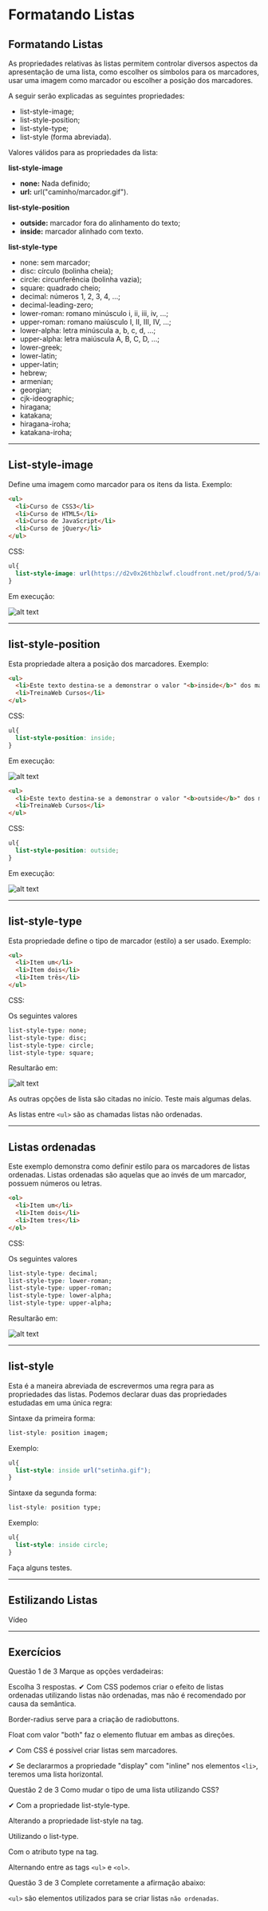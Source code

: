 # Formatando Listas

## Formatando Listas
As propriedades relativas às listas permitem controlar diversos aspectos da apresentação de uma lista, como escolher os símbolos para os marcadores, usar uma imagem como marcador ou escolher a posição dos marcadores.

A seguir serão explicadas as seguintes propriedades:

+ list-style-image;
+ list-style-position;
+ list-style-type;
+ list-style (forma abreviada).

Valores válidos para as propriedades da lista:

**list-style-image**

+ **none:** Nada definido;
+ **url:** url("caminho/marcador.gif").

**list-style-position**

+ **outside:** marcador fora do alinhamento do texto;
+ **inside:** marcador alinhado com texto.

**list-style-type**

+ none: sem marcador;
+ disc: círculo (bolinha cheia);
+ circle: circunferência (bolinha vazia);
+ square: quadrado cheio;
+ decimal: números 1, 2, 3, 4, ...;
+ decimal-leading-zero;
+ lower-roman: romano minúsculo i, ii, iii, iv, ...;
+ upper-roman: romano maiúsculo I, II, III, IV, ...;
+ lower-alpha: letra minúscula a, b, c, d, ...;
+ upper-alpha: letra maiúscula A, B, C, D, ...;
+ lower-greek;
+ lower-latin;
+ upper-latin;
+ hebrew;
+ armenian;
+ georgian;
+ cjk-ideographic;
+ hiragana;
+ katakana;
+ hiragana-iroha;
+ katakana-iroha;

---

## List-style-image
Define uma imagem como marcador para os itens da lista. Exemplo:

```html
<ul>
  <li>Curso de CSS3</li>
  <li>Curso de HTML5</li>
  <li>Curso de JavaScript</li>
  <li>Curso de jQuery</li>
</ul>
```

CSS:

```css
ul{
  list-style-image: url(https://d2v0x26thbzlwf.cloudfront.net/prod/5/arquivos/seta.gif);
}
```
 
Em execução:

![alt text](./img/aula17/1.png " ")

---

## list-style-position
Esta propriedade altera a posição dos marcadores. Exemplo:

```html
<ul>
  <li>Este texto destina-se a demonstrar o valor "<b>inside</b>" dos marcadores de listas.</li>
  <li>TreinaWeb Cursos</li>
</ul>
```

CSS:

```css
ul{
  list-style-position: inside;
}
```

Em execução:

![alt text](./img/aula17/2.png " ")

```html
<ul>
  <li>Este texto destina-se a demonstrar o valor "<b>outside</b>" dos marcadores de listas.</li>
  <li>TreinaWeb Cursos</li>
</ul>
```

CSS:

```css
ul{
  list-style-position: outside;
}
```

Em execução:

![alt text](./img/aula17/3.png " ")

---

## list-style-type
Esta propriedade define o tipo de marcador (estilo) a ser usado. Exemplo:

```html
<ul>
  <li>Item um</li>
  <li>Item dois</li>
  <li>Item três</li>
</ul>
```

CSS:

Os seguintes valores

```css
list-style-type: none;
list-style-type: disc;
list-style-type: circle;
list-style-type: square;
```

Resultarão em:

![alt text](./img/aula17/4.png " ")

As outras opções de lista são citadas no início. Teste mais algumas delas.

As listas entre `<ul>` são as chamadas listas não ordenadas.

---

## Listas ordenadas
Este exemplo demonstra como definir estilo para os marcadores de listas ordenadas. Listas ordenadas são aquelas que ao invés de um marcador, possuem números ou letras.

```html
<ol>
  <li>Item um</li>
  <li>Item dois</li>
  <li>Item tres</li>
</ol>
```

CSS:

Os seguintes valores

```css
list-style-type: decimal;
list-style-type: lower-roman;
list-style-type: upper-roman;
list-style-type: lower-alpha;
list-style-type: upper-alpha;
```

Resultarão em:

![alt text](./img/aula17/5.png " ")

---

## list-style
Esta é a maneira abreviada de escrevermos uma regra para as propriedades das listas. Podemos declarar duas das propriedades estudadas em uma única regra:

Sintaxe da primeira forma:

```css
list-style: position imagem;
```

Exemplo:

```css
ul{
  list-style: inside url("setinha.gif");
}
```

Sintaxe da segunda forma:

```css
list-style: position type;
```

Exemplo:

```css
ul{
  list-style: inside circle;
}
```

Faça alguns testes.

---

## Estilizando Listas

Vídeo

---

## Exercícios

Questão 1 de 3
Marque as opções verdadeiras:

Escolha 3 respostas.
✔ Com CSS podemos criar o efeito de listas ordenadas utilizando listas não ordenadas, mas não é recomendado por causa da semântica.

Border-radius serve para a criação de radiobuttons.

Float com valor "both" faz o elemento flutuar em ambas as direções.

✔ Com CSS é possível criar listas sem marcadores.

✔ Se declararmos a propriedade "display" com "inline" nos elementos `<li>`, teremos uma lista horizontal.


Questão 2 de 3
Como mudar o tipo de uma lista utilizando CSS?

✔ Com a propriedade list-style-type.

Alterando a propriedade list-style na tag.

Utilizando o list-type.

Com o atributo type na tag.

Alternando entre as tags `<ul>` e `<ol>`.


Questão 3 de 3
Complete corretamente a afirmação abaixo:

`<ul>` são elementos utilizados para se criar listas `não ordenadas`.